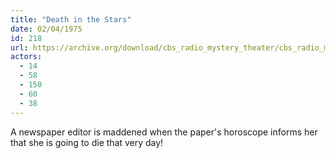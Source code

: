 ```yaml
---
title: "Death in the Stars"
date: 02/04/1975
id: 218
url: https://archive.org/download/cbs_radio_mystery_theater/cbs_radio_mystery_theater-0201-0250.zip/cbs_radio_mystery_theater-0201-0250%2Fcbsrmt_0218_death_in_the_stars.mp3
actors:
  - 14
  - 58
  - 150
  - 60
  - 38
---
```

A newspaper editor is maddened when the paper's horoscope informs her that she is going to die that very day!